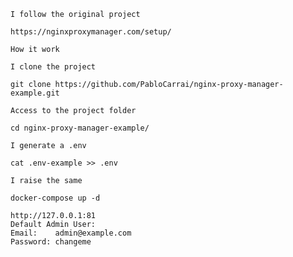 	I follow the original project
```
https://nginxproxymanager.com/setup/
```
	How it work

	I clone the project
```
git clone https://github.com/PabloCarrai/nginx-proxy-manager-example.git
```	
	Access to the project folder
```
cd nginx-proxy-manager-example/
```
	I generate a .env
```
cat .env-example >> .env
```
	I raise the same
```
docker-compose up -d
```

```
http://127.0.0.1:81
Default Admin User:
Email:    admin@example.com
Password: changeme   
```
